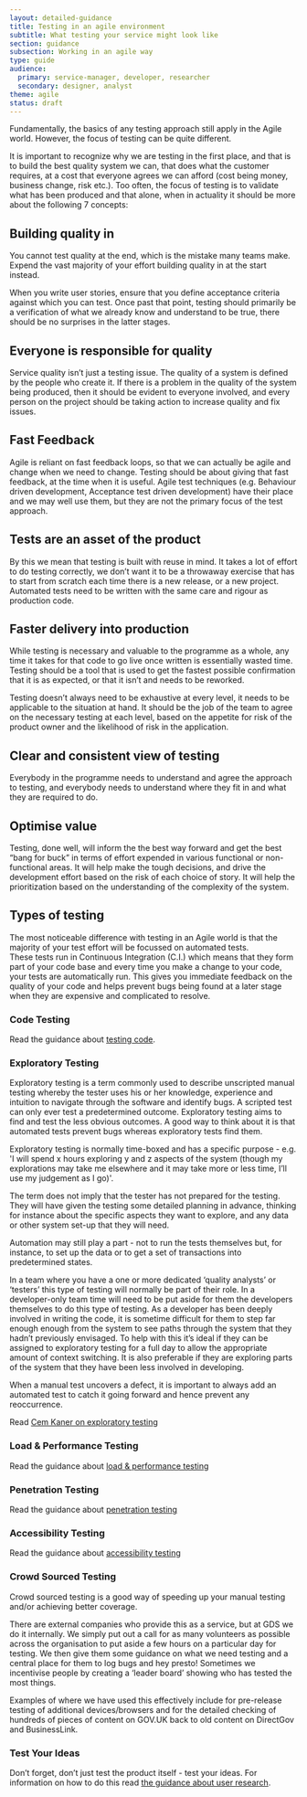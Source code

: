 ```yaml
---
layout: detailed-guidance
title: Testing in an agile environment
subtitle: What testing your service might look like
section: guidance
subsection: Working in an agile way
type: guide
audience: 
  primary: service-manager, developer, researcher
  secondary: designer, analyst
theme: agile
status: draft
---
```


Fundamentally, the basics of any testing approach still apply in the Agile world. However, the focus of testing can be quite different.  

It is important to recognize why we are testing in the first place, and that is to build the best quality system we can, that does what the customer requires, at a cost that everyone agrees we can afford  (cost being money, business change, risk etc.).  Too often, the focus of testing is to validate what has been produced and that alone, when in actuality it should be more about the following 7 concepts:

## Building quality in

You cannot test quality at the end, which is the mistake many teams make. Expend the vast majority of your effort building quality in at the start instead. 

When you write user stories, ensure that you define acceptance criteria against which you can test. Once past that point, testing should primarily be a verification of what we already know and understand to be true, there should be no surprises in the latter stages.

## Everyone is responsible for quality

Service quality isn’t just a testing issue. The quality of a system is defined by the people who create it. If there is a problem in the quality of the system being produced, then it should be evident to everyone involved, and every person on the project should be taking action to increase quality and fix issues.

## Fast Feedback

Agile is reliant on fast feedback loops, so that we can actually be agile and change when we need to change. Testing should be about giving that fast feedback, at the time when it is useful. Agile test techniques (e.g. Behaviour driven development, Acceptance test driven development) have their place and we may well use them, but they are not the primary focus of the test approach.

## Tests are an asset of the product

By this we mean that testing is built with reuse in mind. It takes a lot of effort to do testing correctly, we don’t want it to be a throwaway exercise that has to start from scratch each time there is a new release, or a new project. Automated tests need to be written with the same care and rigour as production code.

## Faster delivery into production

While testing is necessary and valuable to the programme as a whole, any time it takes for that code to go live once written is essentially wasted time. Testing should be a tool that is used to get the fastest possible confirmation that it is as expected, or that it isn’t and needs to be reworked.

Testing doesn’t always need to be exhaustive at every level, it needs to be applicable to the situation at hand. It should be the job of the team to agree on the necessary testing at each level, based on the appetite for risk of the product owner and the likelihood of risk in the application.

## Clear and consistent view of testing

Everybody in the programme needs to understand and agree the approach to testing, and everybody needs to understand where they fit in and what they are required to do.

## Optimise value

Testing, done well, will inform the the best way forward and get the best “bang for buck” in terms of effort expended in various functional or non-functional areas.  It will help make the tough decisions, and drive the development effort based on the risk of each choice of story.  It will help the prioritization based on the understanding of the complexity of the system.

## Types of testing

The most noticeable difference with testing in an Agile world is that the majority of your  test effort will be focussed on automated tests.   
These tests run in Continuous Integration (C.I.) which means that they form part of your code base and every time you make a change to your code, your tests are automatically run. This gives you immediate feedback on the quality of your code and helps prevent bugs being found at a later stage when they are expensive and complicated to resolve.

### Code Testing
Read the guidance about [testing code](/making-software/codetesting.html).  


### Exploratory Testing
Exploratory testing is a term commonly used to describe unscripted manual testing whereby the tester uses his or her knowledge, experience and intuition to navigate through the software and identify bugs. A scripted test can only ever test a predetermined outcome. Exploratory testing aims to find and test the less obvious outcomes. A good way to think about it is that automated tests prevent bugs whereas exploratory tests find them.  

Exploratory testing is normally time-boxed and has a specific purpose - e.g. 'I will spend x hours exploring y and z aspects of the system (though my explorations may take me elsewhere and it may take more or less time, I’ll use my judgement as I go)'. 

The term does not imply that the tester has not prepared for the testing. They will have given the testing some detailed planning in advance, thinking for instance about the specific aspects they want to explore, and any data or other system set-up that they will need.  

Automation may still play a part - not to run the tests themselves but, for instance, to set up the data or to get a set of transactions into predetermined states.

In a team where you have a one or more dedicated ‘quality analysts’ or ‘testers’ this type of testing will normally be part of their role. In a developer-only team time will need to be put aside for them the developers themselves to do this type of testing. As a developer has been deeply involved in writing the code, it is sometime difficult for them to step far enough enough from the system to see paths through the system that they hadn’t previously envisaged. To help with this it’s ideal if they can be assigned to exploratory testing for a full day to allow the appropriate amount of context switching. It is also preferable if they are exploring parts of the system that they have been less involved in developing.

When a manual test uncovers a defect, it is important to always add an automated test to catch it going forward and hence prevent any reoccurrence.

Read [Cem Kaner on exploratory testing](http://www.kaner.com/pdfs/QAIExploring.pdf)

### Load & Performance Testing
Read the guidance about [load & performance testing](/operations/load-and-performance-testing.html)

### Penetration Testing
Read the guidance about [penetration testing](/operations/penetration-testing.html)

### Accessibility Testing
Read the guidance about [accessibility testing](/making-software/accessibilitytesting.html)

### Crowd Sourced Testing
Crowd sourced testing is a good way of speeding up your manual testing and/or achieving better coverage.  

There are external companies who provide this as a service, but at GDS we do it internally. We simply put out a call for as many volunteers as possible across the organisation to put aside a few hours on a particular day for testing. We then give them some guidance on what we need testing and a central place for them to log bugs and hey presto! Sometimes we incentivise people by creating a ‘leader board’ showing who has tested the most things.  

Examples of where we have used this effectively include for pre-release testing of additional devices/browsers and for the detailed checking of hundreds of pieces of content on GOV.UK back to old content on DirectGov and BusinessLink.

### Test Your Ideas
Don’t forget, don’t just test the product itself - test your ideas.   For information on how to do this read [the guidance about user research](/users/introduction-to-user-research.html).